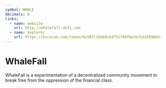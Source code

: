 ```yaml
---
symbol: WHALE
decimals: 9
links:
  - name: website
    url: http://whalefall-defi.com
  - name: explorer
    url: https://bscscan.com/token/0x587C16b84c64751760f6e3e7e32F896634704352
---
```


# WhaleFall

WhaleFall is a experimentation of a decentralized community movement to break free from the oppression of the financial class.
